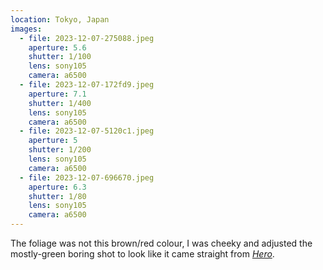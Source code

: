 ```yaml
---
location: Tokyo, Japan
images:
  - file: 2023-12-07-275088.jpeg
    aperture: 5.6
    shutter: 1/100
    lens: sony105
    camera: a6500
  - file: 2023-12-07-172fd9.jpeg
    aperture: 7.1
    shutter: 1/400
    lens: sony105
    camera: a6500
  - file: 2023-12-07-5120c1.jpeg
    aperture: 5
    shutter: 1/200
    lens: sony105
    camera: a6500
  - file: 2023-12-07-696670.jpeg
    aperture: 6.3
    shutter: 1/80
    lens: sony105
    camera: a6500
---
```


The foliage was not this brown/red colour, I was cheeky and adjusted the mostly-green boring shot to look like it came straight from [_Hero_](https://en.wikipedia.org/wiki/Hero_(2002_film)).
